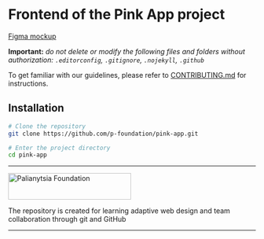 # Frontend of the Pink App project

[Figma mockup](https://www.figma.com/file/TYlLseXoMXDflJYbU1DGHa/HTML-2-%2F-%D0%9F%D0%B8%D0%BD%D0%BA?type=design&node-id=1-323&mode=design&t=03daQbmntoeCoxSu-0)


**Important:** _do not delete or modify the following files and folders without authorization:_
_`.editorconfig`, `.gitignore`, `.nojekyll`, `.github`_

To get familiar with our guidelines, please refer to [CONTRIBUTING.md](Contributing.md) for instructions.

## Installation

```bash
# Clone the repository
git clone https://github.com/p-foundation/pink-app.git

# Enter the project directory
cd pink-app
```

---

<a href="https://pgds.xyz/"><img width="250" height="54" alt="Palianytsia Foundation" src="https://raw.githubusercontent.com/naumch1k/palyanitsa/main/src/shared/images/full-logo.png"></a>

The repository is created for learning adaptive web design and team collaboration through git and GitHub

---
